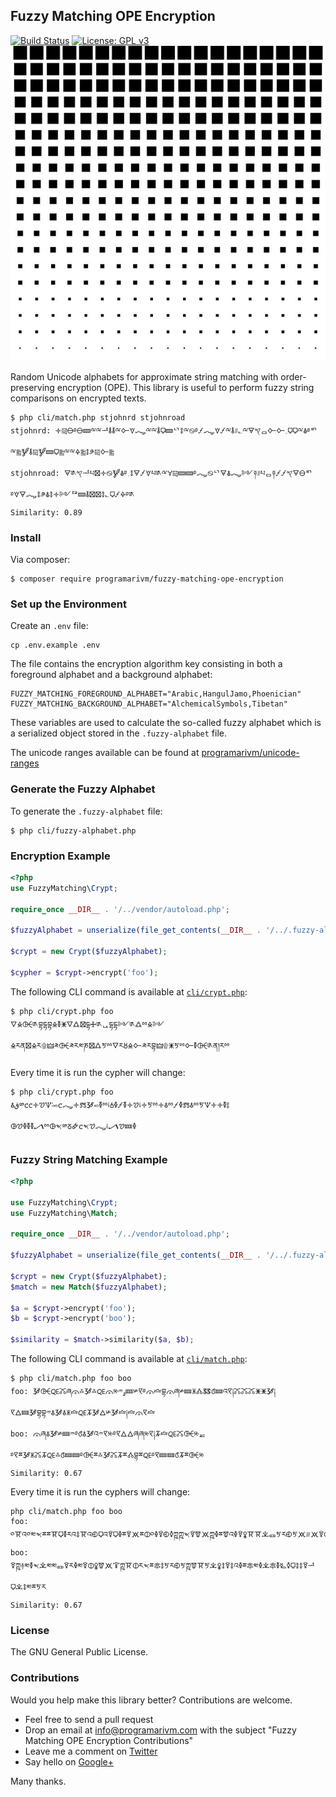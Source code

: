 ## Fuzzy Matching OPE Encryption

[![Build Status](https://travis-ci.org/programarivm/fuzzy-matching-ope-encryption.svg?branch=master)](https://travis-ci.org/programarivm/fuzzy-matching-ope-encryption)
[![License: GPL v3](https://img.shields.io/badge/License-GPL%20v3-blue.svg)](https://www.gnu.org/licenses/gpl-3.0)
![Fuzzy Matching OPE Encryption](/resources/square-dot.jpg)

Random Unicode alphabets for approximate string matching with order-preserving encryption (OPE). This library is useful to perform fuzzy string comparisons on encrypted texts.

    $ php cli/match.php stjohnrd stjohnroad
    stjohnrd: 🝊༕🜔࿔🜔🝙ྋྋᅺ🜮🜮ྋ🜙🝧🝇ྋྋ🜮🜷🝙ᄓ🜌ྋ࿊࿔🝡🝇🝧🝡ྋ🜮𐤚؎ྋ🜃𐤒ᆷ🜙🜙؍🜷🜷ྋ🜯࿔ᄞྋ༖🝳🜮༕🝳🝙🜷༖ྋྋ🜍༖🜌༪༕🜙༖
    stjohnroad: 🜃༁𐤒ᅺཔ🝱🝊࿊🝳🜯࿔؍🜌🜃🝡🝧པ༁ྋ🝁༕🝙🝙࿔🝇࿊ᄓ🜃🜯🝇༻༈𐤚པᆷ༈🝡🝡𐤒🜃🜔ᄞ࿔🝧🜃🝇🜌༪🜯🜌🝊༻ᅞ🝙🜮🝱🝱🜌؎🜷🝡🜍࿔༁
    Similarity: 0.89

### Install

Via composer:

    $ composer require programarivm/fuzzy-matching-ope-encryption

### Set up the Environment

Create an `.env` file:

    cp .env.example .env

The file contains the encryption algorithm key consisting in both a foreground alphabet and a background alphabet:

    FUZZY_MATCHING_FOREGROUND_ALPHABET="Arabic,HangulJamo,Phoenician"
    FUZZY_MATCHING_BACKGROUND_ALPHABET="AlchemicalSymbols,Tibetan"

These variables are used to calculate the so-called fuzzy alphabet which is a serialized object stored in the `.fuzzy-alphabet` file.

The unicode ranges available can be found at [programarivm/unicode-ranges](https://github.com/programarivm/unicode-ranges/tree/master/src/Range)

### Generate the Fuzzy Alphabet

To generate the `.fuzzy-alphabet` file:

    $ php cli/fuzzy-alphabet.php

### Encryption Example

```php
<?php
use FuzzyMatching\Crypt;

require_once __DIR__ . '/../vendor/autoload.php';

$fuzzyAlphabet = unserialize(file_get_contents(__DIR__ . '/../.fuzzy-alphabet'));

$crypt = new Crypt($fuzzyAlphabet);

$cypher = $crypt->encrypt('foo');
```

The following CLI command is available at [`cli/crypt.php`](https://github.com/programarivm/fuzzy-matching-ope-encryption/blob/master/cli/crypt.php):

    $ php cli/crypt.php foo
    🜄🜎🜤༁བྷདྷབྷ🜎🜧🜹🜄🜛🝱དྷ🜊༁ᇈདྷདྷ༻༁🜛ྉ🜎༻🜎ཪན🝱🜎ཪ۩🜲༫🜤༫ཪ༭ཎ🝱🜛🜪ྉ🜄ཪ🜘🜎🜙༫ཪབྷ🜲۩🜹🜪ྉ🜙🜧🜤༁ན།ཪྉ

Every time it is run the cypher will change:

    $ php cli/crypt.php foo
    🜭ق༰🝌🝌🝊🝣🝢࿒࿎🝌🝇🝊🝉🝲࿎🜧ྉ༴🝅🜦🝡🜧🝊🝣༴🝊🜪ྉ🝊🜭ྉ🝡🜦🝉🜭ྉ🜪🝢🝊🝊🜧༔🜖🝣🜦🜧🜧🝠ྉ🜖𐤎༰🜻🜸🝌𐤎🝣🝇༴🝠🝣🝚🜦

### Fuzzy String Matching Example

```php
<?php

use FuzzyMatching\Crypt;
use FuzzyMatching\Match;

require_once __DIR__ . '/../vendor/autoload.php';

$fuzzyAlphabet = unserialize(file_get_contents(__DIR__ . '/../.fuzzy-alphabet'));

$crypt = new Crypt($fuzzyAlphabet);
$match = new Match($fuzzyAlphabet);

$a = $crypt->encrypt('foo');
$b = $crypt->encrypt('boo');

$similarity = $match->similarity($a, $b);
```

The following CLI command is available at [`cli/match.php`](https://github.com/programarivm/fuzzy-matching-ope-encryption/blob/master/cli/match.php):

    $ php cli/match.php foo boo
    foo: 🝲🜤🜀🜼ཞ🜳࿏🝲࿏🜀🜳༮ۅ𐤉🝚༯🝥࿔🜳🝞བྷ🜳ཞ༯🝚🝏🝓🜓🝭🝚འ🝥༐🜼🜼🜼🜹🜹🝲༐🝥🜂🝚🝲བྷབྷ𐤉🜭🝲🜭🝏🝞🜀🝂🝲🜂༯🝲🝞༐🝞🜳🝥🝞
    boo: 🜳ཞ🜭🝲༯🝚𐤉࿔🝭🜭🝲འ𐤉🝥༮࿔🝥🜂🜂ཞཞ༮🝥༐🝂🝞🜀🜼🜤༮ᇏ࿔🝥ྈ🝲🝏🜼🝂🜀࿏🝭🝚🝚࿔🜤ྈ࿏🝲🜼🝂ྈ🝓བྷྈ🜀࿔🝥🝚🝚🝭🝂ྈ🜤༮
    Similarity: 0.67

Every time it is run the cyphers will change:

    php cli/match.php foo boo
    foo: ༠🝈འ༠༭𐤎ྈྈ🝈🜷🜧རའ🜌🝈འ🜗🜷འ🜑🜷🜦ྈ🜑🝪ྈ🜕༠🜦🜑🜗🜥ཀྵཀྵ𐤎🜑🝩🝪ཀྵ🜦ྈ🝩འ🜦🜑🜢🝈🝈🝀🜽🜪ར🜗🜪🝪𐤛🝪🜑🜕🜑༭ཀྵ🜗🜕
    boo: 🜑ཀྵ࿈༭🜧𐤎🝀༭༭🜽🜑ར🜦༭🜑🜕🜢🝩🝪🜒ཀྵ🝈🜕ར𐤎ྈ🜾🜌🜪ར🜗🜪ཀྵ🝩🝈🜪🝀🜢🜌🜑🜌འ🜦ྈ🜾༭🜦🝀🜾🜧🜐🜥🜷🜌🜌🜑ᅺ🜷🝀🜌༭ྈ🜪ར
    Similarity: 0.67

### License

The GNU General Public License.

### Contributions

Would you help make this library better? Contributions are welcome.

- Feel free to send a pull request
- Drop an email at info@programarivm.com with the subject "Fuzzy Matching OPE Encryption Contributions"
- Leave me a comment on [Twitter](https://twitter.com/programarivm)
- Say hello on [Google+](https://plus.google.com/+Programarivm)

Many thanks.
